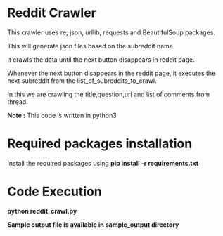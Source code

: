 # Reddit Crawler

This crawler uses re, json, urllib, requests and BeautifulSoup packages.

This will generate json files based on the subreddit name.

It crawls the data until the next button disappears in reddit page.

Whenever the next button disappears in the reddit page, it executes the next
subreddit from the list_of_subreddits_to_crawl.

In this we are crawling the title,question,url and list of comments from thread.

**Note :** This code is written in python3


# Required packages installation

Install the required packages using **pip install -r requirements.txt**

# Code Execution

**python reddit_crawl.py**


**Sample output file is available in sample_output directory**
